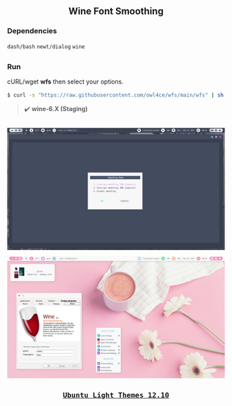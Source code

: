 <h2 align="center">Wine Font Smoothing</h2>

### Dependencies <img alt="" align="right" src="https://badges.pufler.dev/visits/owl4ce/wfs?style=flat-square&label=&color=000000&logo=GitHub&logoColor=white&labelColor=373e4d"/>
`dash/bash` `newt/dialog` `wine`

##  
### Run
cURL/wget **wfs** then select your options.

```bash
$ curl -s "https://raw.githubusercontent.com/owl4ce/wfs/main/wfs" | sh
```

> :heavy_check_mark: **wine-6.X (Staging)**

##  

<p align="center"><img src="./screenshots/wfs.jpg" align="center"/></p>

<p align="center"><img src="./screenshots/screenshot.jpg" align="center"/></p>

##  

### <p align="center"><a href="https://www.deviantart.com/aerilius/art/Ubuntu-Light-Themes-12-10-327631977"><kbd>Ubuntu Light Themes 12.10</kbd></a></p>
